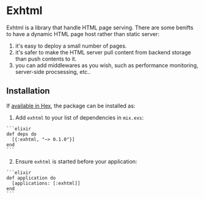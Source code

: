 # Exhtml

Exhtml is a library that handle HTML page serving.
There are some benifts to have a dynamic HTML page host rather than static server:

1. it's easy to deploy a small number of pages.
2. it's safer to make the HTML server pull content from backend storage than push contents to it.
3. you can add middlewares as you wish, such as performance monitoring, server-side procsessing, etc..

## Installation

If [available in Hex](https://hex.pm/docs/publish), the package can be installed as:

  1. Add `exhtml` to your list of dependencies in `mix.exs`:

    ```elixir
    def deps do
      [{:exhtml, "~> 0.1.0"}]
    end
    ```

  2. Ensure `exhtml` is started before your application:

    ```elixir
    def application do
      [applications: [:exhtml]]
    end
    ```

